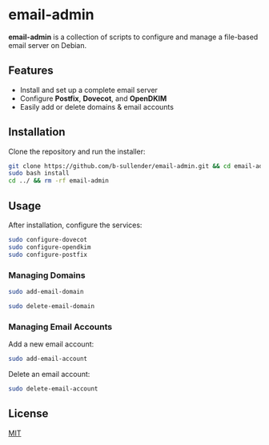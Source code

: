 # email-admin

**email-admin** is a collection of scripts to configure and manage a file-based email server on Debian.

## Features
- Install and set up a complete email server
- Configure **Postfix**, **Dovecot**, and **OpenDKIM**
- Easily add or delete domains & email accounts

## Installation

Clone the repository and run the installer:

```bash
git clone https://github.com/b-sullender/email-admin.git && cd email-admin
sudo bash install
cd ../ && rm -rf email-admin
```

## Usage

After installation, configure the services:

```bash
sudo configure-dovecot
sudo configure-opendkim
sudo configure-postfix
```

### Managing Domains

```bash
sudo add-email-domain
```

```bash
sudo delete-email-domain
```

### Managing Email Accounts

Add a new email account:

```bash
sudo add-email-account
```

Delete an email account:

```bash
sudo delete-email-account
```

## License

[MIT](LICENSE)
